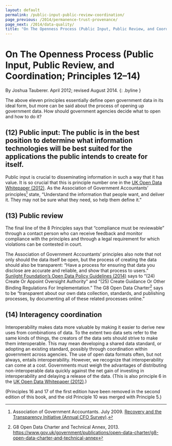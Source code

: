 ```yaml
---
layout: default
permalink: /public-input-public-review-coordination/
page_previous: /2014/permanence-trust-provenance/
page_next: /2014/data-quality/
title: "On The Openness Process (Public Input, Public Review, and Coordination; Principles 12--14)"
---
```

On The Openness Process (Public Input, Public Review, and Coordination; Principles 12–14)
=========================================================================================

By Joshua Tauberer. April 2012; revised August 2014.
{: .byline }


The above eleven principles essentially define open government data in its ideal form, but more can be said about the process of opening up government data. How should government agencies decide what to open and how to do it?

(12)  **Public input:** The public is in the best position to determine what information technologies will be best suited for the applications the public intends to create for itself.
-------------------------------------------------------------------------------------------------------------------------------------------------------------------------------------

Public input is crucial to disseminating information in such a way that it has value. It is so crucial that this is principle number one in the [UK Open Data Whitepaper (2012)](https://www.gov.uk/government/uploads/system/uploads/attachment_data/file/78946/CM8353_acc.pdf). As the <span>Association of Government Accountants</span>’ principles[^1] state, “Understand the information that people want, and deliver it. They may not be sure what they need, so help them define it.”

(13)  **Public review**
---------------------

The final line of the 8 Principles says that “compliance must be reviewable” through a contact person who can receive feedback and monitor compliance with the principles and through a legal requirement for which violations can be contested in court.

The Association of Government Accountants’ principles also note that not only should the data itself be open, but the process of creating the data should also be transparent: “Have a process for ensuring that data you disclose are accurate and reliable, and show that process to users.” [Sunlight Foundation’s Open Data Policy Guidelines (2014)](http://sunlightfoundation.com/opendataguidelines) says to “(24) Create Or Appoint Oversight Authority” and “(25) Create Guidance Or Other Binding Regulations For Implementation.” The G8 Open Data Charter[^2] says to be “transparent about our own data collection, standards, and publishing processes, by documenting all of these related processes online.”

(14)  **Interagency coordination**
--------------------------------

Interoperability makes data more valuable by making it easier to derive new uses from combinations of data. To the extent two data sets refer to the same kinds of things, the creators of the data sets should strive to make them interoperable. This may mean developing a shared data standard, or adopting an existing standard, possibly through coordination within government across agencies. The use of open data formats often, but not always, entails interoperability. However, we recognize that interoperability can come at a cost. Governments must weigh the advantages of distributing non-interoperable data quickly against the net gain of investing in interoperability and delaying a release of the data. (This is also principle 6 in the [UK Open Data Whitepaper (2012)](https://www.gov.uk/government/uploads/system/uploads/attachment_data/file/78946/CM8353_acc.pdf).)

(Principles 16 and 17 of the first edition have been removed in the second edition of this book, and the old Principle 10 was merged with Principle 5.)

[^1]: Association of Government Accountants. July 2009. [Recovery and the Transparency Initiative (Annual CFO Survey)](http://www.grantthornton.com/staticfiles/GTCom/Public%20sector/CFO%20survey/2009%20AGA%20Survey.pdf).

[^2]: G8 Open Data Charter and Technical Annex, 2013. <https://www.gov.uk/government/publications/open-data-charter/g8-open-data-charter-and-technical-annex>


